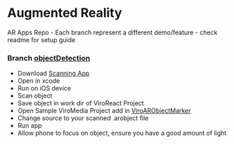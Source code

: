 # Augmented Reality
AR Apps Repo - Each branch represent a different demo/feature - check readme for setup guide

### Branch [objectDetection](https://docs.viromedia.com/docs/viroimage)
 - Download [Scanning App](https://developer.apple.com/documentation/arkit/scanning_and_detecting_3d_objects)
 - Open in xcode
 - Run on iOS device
 - Scan object
 - Save object in work dir of ViroReact Project
 - Open Sample ViroMedia Project add in [ViroARObjectMarker](https://docs.viromedia.com/v2.11.0/docs/viroarobjectmarker)
 - Change source to your scanned .arobject file
 - Run app
 - Allow phone to focus on object, ensure you have a good amount of light


